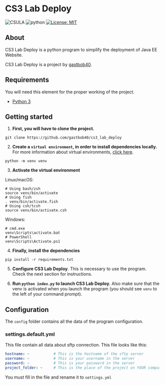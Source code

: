 # CS3 Lab Deploy

![CSULA](https://img.shields.io/badge/CSULA-project-brightgreen)
![python](https://img.shields.io/badge/Language-Python-blueviolet)
[![License: MIT](https://img.shields.io/badge/License-MIT-yellow.svg)](https://opensource.org/licenses/MIT)

## About

CS3 Lab Deploy is a python program to simplify the deployment of Java EE Website.

CS3 Lab Deploy is a project by [gastbob40](https://github.com/gastbob40).

## Requirements

You will need this element for the proper working of the project.

- [Python 3](https://www.python.org/downloads/)


## Getting started

1. **First, you will have to clone the project.**

```shell
git clone https://github.com/gastbob40/cs3_lab_deploy
```

2. **Create a `virtual environment`, in order to install dependencies locally.** For more information about virtual environments, [click here](https://docs.python.org/3/library/venv.html).

```shell
python -m venv venv
```

3. **Activate the virtual environment**

Linux/macOS:

```shell
# Using bash/zsh
source venv/bin/activate
# Using fish
. venv/bin/activate.fish
# Using csh/tcsh
source venv/bin/activate.csh
``` 

Windows:

```
# cmd.exe
venv\Scripts\activate.bat
# PowerShell
venv\Scripts\Activate.ps1
```


4. **Finally, install the dependencies**

````shell
pip install -r requirements.txt
````

5. **Configure CS3 Lab Deploy**. This is necessary to use the program. Check the next section for instructions.

6. **Run `python index.py` to launch CS3 Lab Deploy.** Also make sure that the venv is activated when you launch the program (you should see `venv` to the left of your command prompt).

## Configuration

The `config` folder contains all the data of the program configuration.

### settings.default.yml

This file contain all data about sftp connection. This file looks like this:
 
```yaml
hostname: ~           # This is the hostname of the sftp server
username: ~           # This is your username in the server
password: ~           # This is your password in the server
project_folder: ~     # This is the place of the project on YOUR computer
```

You must fill in the file and rename it to `settings.yml`